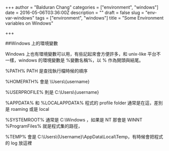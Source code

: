 +++
author = "Balduran Chang"
categories = ["environment", "windows"]
date = 2016-05-06T03:36:00Z
description = ""
draft = false
slug = "env-var-windows"
tags = ["environment", "windows"]
title = "Some Environment variables on Windows"

+++


##Windows 上的環境變數

Windows 上也有環境變數可以用，有些記起來會方便許多，和 unix-like 平台不一樣，windows 的環境變數是 %變數名稱%，以 % 作為開頭與結尾。

%PATH% PATH 是查找執行檔時候的順序

%HOMEPATH% 會是 \Users\\{username}

%USERPROFILE% 則是 C:\Users\\{username}

%APPDATA% 和 %LOCALAPPDATA% 程式的 profile folder 通常是在這，差別是 roaming 或是 local

%SYSTEMROOT% 通常是 C:\Windows ，如果是 NT 那會是 WINNT
%ProgramFiles% 就是程式集的路徑，

%TEMP% 會是 C:\Users\\{Username}\AppData\Local\Temp，有時候會把程式的 log 放這裡

